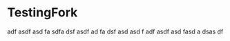 TestingFork
===========
adf
asdf
asd
fa
sdfa
dsf
asdf
ad
fa
dsf
asd
asd
f
adf
asdf
asd
fasd
a
dsas
df
